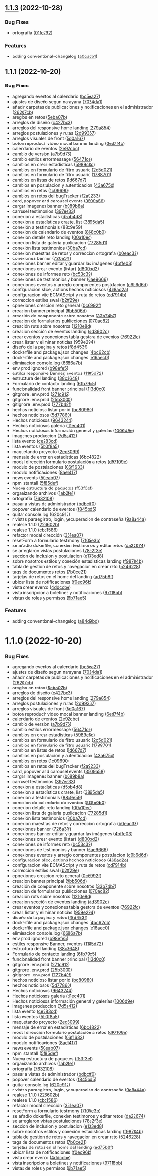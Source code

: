 ## [1.1.3](https://dev.azure.com/dationco/MEDEINN/_git/M_frontend/compare/v1.1.1...v1.1.3) (2022-10-28)


### Bug Fixes

* ortografía ([01fe792](https://dev.azure.com/dationco/MEDEINN/_git/M_frontend/commits/01fe792ff92f4021e433f272b46ce2057f813ab1))


### Features

* adding conventional-changelog ([a0cacb1](https://dev.azure.com/dationco/MEDEINN/_git/M_frontend/commits/a0cacb1c1cbb8317527bc98c84b72644424be031))



## 1.1.1 (2022-10-20)


### Bug Fixes

* agregando eventos al calendario ([bc5ea27](https://dev.azure.com/AlcaldiaMedellin/InnovacionDigital/_git/medeinn_ws_front/commits/bc5ea276aa710295f2641e20bdb1e09f9a077c3c))
* ajustes de diseño segun narayana ([7024da1](https://dev.azure.com/AlcaldiaMedellin/InnovacionDigital/_git/medeinn_ws_front/commits/7024da138f43a5e2f1a3ee02f06755d1b480fa0c))
* añadir carpetas de publicaciones y notificaciones en el administrador ([26207cb](https://dev.azure.com/AlcaldiaMedellin/InnovacionDigital/_git/medeinn_ws_front/commits/26207cbdf3d8feac311258d86b0b1ff44d5aa795))
* areglos en retos ([5eba07b](https://dev.azure.com/AlcaldiaMedellin/InnovacionDigital/_git/medeinn_ws_front/commits/5eba07b82eabcec8594c33b766a1fa347a116f67))
* arreglos de diseño ([c427bc3](https://dev.azure.com/AlcaldiaMedellin/InnovacionDigital/_git/medeinn_ws_front/commits/c427bc3ceb8e98c2ae0b47c75db511d692296415))
* arreglos del responsive home landing ([279a854](https://dev.azure.com/AlcaldiaMedellin/InnovacionDigital/_git/medeinn_ws_front/commits/279a8546883aa15b632d72c6e384d1fd66507819))
* arreglos postulaciones y rutas ([2d99367](https://dev.azure.com/AlcaldiaMedellin/InnovacionDigital/_git/medeinn_ws_front/commits/2d9936710c530066cb9d049ac0e590b00cb8a3df))
* arreglos visuales de front ([5d0a167](https://dev.azure.com/AlcaldiaMedellin/InnovacionDigital/_git/medeinn_ws_front/commits/5d0a167fdfaa79371cff3456ed27157a67cbfd7d))
* boton reproducir video modal banner landing ([6ed7f4b](https://dev.azure.com/AlcaldiaMedellin/InnovacionDigital/_git/medeinn_ws_front/commits/6ed7f4bdea45e5903f079706d941e7f4510b5755))
* calendario de eventos ([2e92cbc](https://dev.azure.com/AlcaldiaMedellin/InnovacionDigital/_git/medeinn_ws_front/commits/2e92cbcb75c2ebfe68ae1ac4ea10d6a7c800f803))
* cambio de version ([a7b9d76](https://dev.azure.com/AlcaldiaMedellin/InnovacionDigital/_git/medeinn_ws_front/commits/a7b9d76e28110e967c920a27494850ac5f5b14af))
* cambio estilos errormessage ([56471ce](https://dev.azure.com/AlcaldiaMedellin/InnovacionDigital/_git/medeinn_ws_front/commits/56471cecceed63615781f65aed440fe1cb3cbb97))
* cambios en crear estadisticas ([5989c8c](https://dev.azure.com/AlcaldiaMedellin/InnovacionDigital/_git/medeinn_ws_front/commits/5989c8caab64f85e1f618a468fbaa022d31f5b01))
* cambios en formulario de filtro usuario ([2c5d021](https://dev.azure.com/AlcaldiaMedellin/InnovacionDigital/_git/medeinn_ws_front/commits/2c5d02114aedd95acf7797c80069c189c961789f))
* cambios en formulario de filtro usuario ([1788701](https://dev.azure.com/AlcaldiaMedellin/InnovacionDigital/_git/medeinn_ws_front/commits/178870199d89ecefcb0f92f54ea4d2ee338e7f7a))
* cambios en listas de retos ([1d667d7](https://dev.azure.com/AlcaldiaMedellin/InnovacionDigital/_git/medeinn_ws_front/commits/1d667d7fd96b6fdc62d5d2cfb35889a5da5a80a3))
* cambios en postulacion y autenticacion ([43a675d](https://dev.azure.com/AlcaldiaMedellin/InnovacionDigital/_git/medeinn_ws_front/commits/43a675daf28b0a2de3365f94a1de234528bb2b16))
* cambios en retos ([1c09690](https://dev.azure.com/AlcaldiaMedellin/InnovacionDigital/_git/medeinn_ws_front/commits/1c09690aa016afb5871755af4801de6885472e67))
* cambios en retos del bugTracker ([f2a9233](https://dev.azure.com/AlcaldiaMedellin/InnovacionDigital/_git/medeinn_ws_front/commits/f2a9233b56a6f43a1dac66fac7cc63927574e0e5))
* card, popover and carousel events ([3509a58](https://dev.azure.com/AlcaldiaMedellin/InnovacionDigital/_git/medeinn_ws_front/commits/3509a5838f4df751eab226862f97b8bfe2ff7a3e))
* cargar imagenes banner ([b089b8a](https://dev.azure.com/AlcaldiaMedellin/InnovacionDigital/_git/medeinn_ws_front/commits/b089b8a83812005d3a88a75264c80e08c0330eb5))
* carrusel testimonios ([397ee33](https://dev.azure.com/AlcaldiaMedellin/InnovacionDigital/_git/medeinn_ws_front/commits/397ee333c971bd55cf60bbff5e819c09edfafb16))
* conexion a estadísticas ([d5bb4d8](https://dev.azure.com/AlcaldiaMedellin/InnovacionDigital/_git/medeinn_ws_front/commits/d5bb4d80a12c2ae0174666c46910df354f49eecc))
* conexion a estadísticas craete, list ([3895da5](https://dev.azure.com/AlcaldiaMedellin/InnovacionDigital/_git/medeinn_ws_front/commits/3895da5ea1276740124028958638326b7aa4aa22))
* conexión a testimonials ([88c9e59](https://dev.azure.com/AlcaldiaMedellin/InnovacionDigital/_git/medeinn_ws_front/commits/88c9e590b3413873456820901a38599292627c61))
* conexion de calendario de eventos ([868c0b0](https://dev.azure.com/AlcaldiaMedellin/InnovacionDigital/_git/medeinn_ws_front/commits/868c0b0c43bce6dbfcd5aa6d4da7a225959900f4))
* conexion detalle reto landing ([00a10ec](https://dev.azure.com/AlcaldiaMedellin/InnovacionDigital/_git/medeinn_ws_front/commits/00a10ec50420fcae2eef8dc708c719e169e172f8))
* conexion lista de galeria publicacion ([77285d1](https://dev.azure.com/AlcaldiaMedellin/InnovacionDigital/_git/medeinn_ws_front/commits/77285d188d0f105e2cf9e277ea3243facb760b9a))
* conexión lista testimonios ([30ba7cd](https://dev.azure.com/AlcaldiaMedellin/InnovacionDigital/_git/medeinn_ws_front/commits/30ba7cd3546729dcbc39aeca78beeb8bf1e11295))
* conexion maestras de retos y correccion ortografia ([b0eac33](https://dev.azure.com/AlcaldiaMedellin/InnovacionDigital/_git/medeinn_ws_front/commits/b0eac3374bebdf2c078ea050ab89df0b23d56b42))
* conexiones banner ([726a31f](https://dev.azure.com/AlcaldiaMedellin/InnovacionDigital/_git/medeinn_ws_front/commits/726a31f626cd26b3964d36acf767acd82d97dc7d))
* conexiones banner editar y guardar las imágenes ([4bffe03](https://dev.azure.com/AlcaldiaMedellin/InnovacionDigital/_git/medeinn_ws_front/commits/4bffe03a6ea5149c84ed56e7d84096814cd78439))
* conexiones crear evento (listar) ([d800bd2](https://dev.azure.com/AlcaldiaMedellin/InnovacionDigital/_git/medeinn_ws_front/commits/d800bd2189f170a8a290f42abb48ef0baca45089))
* conexiones de informes reto ([bc53c39](https://dev.azure.com/AlcaldiaMedellin/InnovacionDigital/_git/medeinn_ws_front/commits/bc53c39f94659aaa4c0173992213958b85764833))
* conexiones de testimonios y banner ([6ae9666](https://dev.azure.com/AlcaldiaMedellin/InnovacionDigital/_git/medeinn_ws_front/commits/6ae9666278c17f6b66751650fa540d93e662d81a))
* conexiones eventos y arreglo componentes postulacion ([c9b6d6d](https://dev.azure.com/AlcaldiaMedellin/InnovacionDigital/_git/medeinn_ws_front/commits/c9b6d6d44b6ba7179b7420ea917b7116fc5acf9c))
* configuracion slice, actions hechos noticiosos ([468ad2a](https://dev.azure.com/AlcaldiaMedellin/InnovacionDigital/_git/medeinn_ws_front/commits/468ad2a734905cc0666893cc035323faa29dd2ae))
* configuracion vite ECMAScript y ruta de retos ([cd7914b](https://dev.azure.com/AlcaldiaMedellin/InnovacionDigital/_git/medeinn_ws_front/commits/cd7914bcd356a20b226b726da7826b9888aa6007))
* correccion estilos swal ([b2ff29e](https://dev.azure.com/AlcaldiaMedellin/InnovacionDigital/_git/medeinn_ws_front/commits/b2ff29ecff21378c9608c985a8f08afc0c833ecf))
* cpnexiones creacion reto general ([0c6992f](https://dev.azure.com/AlcaldiaMedellin/InnovacionDigital/_git/medeinn_ws_front/commits/0c6992f2454a8d35551af84ed3ee403010edce86))
* creacion banner principal ([9bb506d](https://dev.azure.com/AlcaldiaMedellin/InnovacionDigital/_git/medeinn_ws_front/commits/9bb506d260b0afdf2b5be80a320f9340f07ff212))
* creación de componente sobre nosotros ([33b74b7](https://dev.azure.com/AlcaldiaMedellin/InnovacionDigital/_git/medeinn_ws_front/commits/33b74b72846e5ca1c3f056f49bef3d27e10b81f6))
* creacion de formularios publicciones ([070ac82](https://dev.azure.com/AlcaldiaMedellin/InnovacionDigital/_git/medeinn_ws_front/commits/070ac82b129636911ddc4b51a0414b844d03f2d3))
* creación ruts sobre nosotros ([1210e8d](https://dev.azure.com/AlcaldiaMedellin/InnovacionDigital/_git/medeinn_ws_front/commits/1210e8daea02501f2743c96a7469a44919343359))
* creacion sección de eventos landing ([dd3902c](https://dev.azure.com/AlcaldiaMedellin/InnovacionDigital/_git/medeinn_ws_front/commits/dd3902ccc94cf14cb381e2c8d463247678dd819f))
* crear eventos y conexiones tabla gestora de eventos ([76922fc](https://dev.azure.com/AlcaldiaMedellin/InnovacionDigital/_git/medeinn_ws_front/commits/76922fce623cc4273aa8f0c5cc05b598f660d00c))
* crear, listar y eliminar  noticias ([959e294](https://dev.azure.com/AlcaldiaMedellin/InnovacionDigital/_git/medeinn_ws_front/commits/959e29448034b4403f667be8c221b27017d8333e))
* diseño de la pagina y retos ([f8d453f](https://dev.azure.com/AlcaldiaMedellin/InnovacionDigital/_git/medeinn_ws_front/commits/f8d453ff56db280eb2e4aa313be495b23c0ed06d))
* dockerfile and package.json changes ([4bc62cb](https://dev.azure.com/AlcaldiaMedellin/InnovacionDigital/_git/medeinn_ws_front/commits/4bc62cb3df22cd16a16a755076e18f1c64c3b368))
* dockerfile and package.json changes ([e16aec0](https://dev.azure.com/AlcaldiaMedellin/InnovacionDigital/_git/medeinn_ws_front/commits/e16aec09087a524d2cdc5a3162f2804c6b430807))
* eliminacion console.log ([6686a7b](https://dev.azure.com/AlcaldiaMedellin/InnovacionDigital/_git/medeinn_ws_front/commits/6686a7bd7e7aca44137b91be59b5503cb5192748))
* env prod ignored ([b98efe5](https://dev.azure.com/AlcaldiaMedellin/InnovacionDigital/_git/medeinn_ws_front/commits/b98efe59e35021ab814b0ead63be44482a050da3))
* estilos responsive Banner, eventos ([1185d72](https://dev.azure.com/AlcaldiaMedellin/InnovacionDigital/_git/medeinn_ws_front/commits/1185d72d05a324af3b9472f3cf8127395fcad8c7))
* estructura del landing ([38c3648](https://dev.azure.com/AlcaldiaMedellin/InnovacionDigital/_git/medeinn_ws_front/commits/38c3648eb941cb9811bcfebdea7c2aa002d17d74))
* Formulario de contacto landing ([6fb79c5](https://dev.azure.com/AlcaldiaMedellin/InnovacionDigital/_git/medeinn_ws_front/commits/6fb79c5765e920669aac3c5ad0aadb068f2810e0))
* funcionalidad front banner principal ([113d0c0](https://dev.azure.com/AlcaldiaMedellin/InnovacionDigital/_git/medeinn_ws_front/commits/113d0c0581b06601d150546481b3137da977bb2a))
* gitgnore .env.prod ([271c912](https://dev.azure.com/AlcaldiaMedellin/InnovacionDigital/_git/medeinn_ws_front/commits/271c912419adde68864d911a708990398b8c0747))
* gitgnore .env.prod ([25b3000](https://dev.azure.com/AlcaldiaMedellin/InnovacionDigital/_git/medeinn_ws_front/commits/25b3000f04ea441bfbfc89091e159a527d65020c))
* gitignore .env.prod ([777b48f](https://dev.azure.com/AlcaldiaMedellin/InnovacionDigital/_git/medeinn_ws_front/commits/777b48fb91323a1ae35d42665d95407044788523))
* hechos noticioso listar por id ([bc80980](https://dev.azure.com/AlcaldiaMedellin/InnovacionDigital/_git/medeinn_ws_front/commits/bc80980178f31b0316073e3688a92f3217261d59))
* hechos noticiosos ([5d77860](https://dev.azure.com/AlcaldiaMedellin/InnovacionDigital/_git/medeinn_ws_front/commits/5d778603c9b7d074d69a93fdaa8c9b2297794991))
* Hechos noticiosos ([9643244](https://dev.azure.com/AlcaldiaMedellin/InnovacionDigital/_git/medeinn_ws_front/commits/9643244744f27ad4401c0487019a220cd525589f))
* Hechos noticiosos galería ([d1ec401](https://dev.azure.com/AlcaldiaMedellin/InnovacionDigital/_git/medeinn_ws_front/commits/d1ec4012de42a572b8dd13fbd8a76208b6a6f245))
* Hechos noticiosos información general y galerías ([1006d9e](https://dev.azure.com/AlcaldiaMedellin/InnovacionDigital/_git/medeinn_ws_front/commits/1006d9ef8349665502eeb49e71c7a5d521465e59))
* imagenes produccion ([7d5a412](https://dev.azure.com/AlcaldiaMedellin/InnovacionDigital/_git/medeinn_ws_front/commits/7d5a412d516bfc3a6e196f232dc61ac56f5027d4))
* lista evento ([ce283cd](https://dev.azure.com/AlcaldiaMedellin/InnovacionDigital/_git/medeinn_ws_front/commits/ce283cd099543c71c809f24bef996f72a9aad356))
* lista eventos ([5b0f8a5](https://dev.azure.com/AlcaldiaMedellin/InnovacionDigital/_git/medeinn_ws_front/commits/5b0f8a501a192249fce09d7b5aa89423bef889e2))
* maquetando proyecto ([2ed3099](https://dev.azure.com/AlcaldiaMedellin/InnovacionDigital/_git/medeinn_ws_front/commits/2ed3099d8024ce5760b293acc06af7eec2ab6ac1))
* mensaje de error en estadisticas ([6bc4822](https://dev.azure.com/AlcaldiaMedellin/InnovacionDigital/_git/medeinn_ws_front/commits/6bc4822e75762999f333b28029bfdec01a738fb1))
* modal dirección formulario postulación a retos ([d97109e](https://dev.azure.com/AlcaldiaMedellin/InnovacionDigital/_git/medeinn_ws_front/commits/d97109e221cda2a098fc99510a65039c0f098907))
* modulo de postulaciones ([06f1633](https://dev.azure.com/AlcaldiaMedellin/InnovacionDigital/_git/medeinn_ws_front/commits/06f1633f699d466c1c8b90c46276574b0e110eed))
* modulo notificaciones ([8ae1417](https://dev.azure.com/AlcaldiaMedellin/InnovacionDigital/_git/medeinn_ws_front/commits/8ae141759b86a17eb364259a3c99a1d1dee34ca7))
* news events ([50eab07](https://dev.azure.com/AlcaldiaMedellin/InnovacionDigital/_git/medeinn_ws_front/commits/50eab07ebce54c06816149668fd3aba3f05df8db))
* npm istantall ([5f85def](https://dev.azure.com/AlcaldiaMedellin/InnovacionDigital/_git/medeinn_ws_front/commits/5f85defc43d99150cc7df8e571e84f2af9ad218d))
* Nueva estructura de paquetes ([f53f3ef](https://dev.azure.com/AlcaldiaMedellin/InnovacionDigital/_git/medeinn_ws_front/commits/f53f3ef255931148a692232f4322bc9db10766c1))
* organizando archivos ([1ab2fe1](https://dev.azure.com/AlcaldiaMedellin/InnovacionDigital/_git/medeinn_ws_front/commits/1ab2fe1135ec27a6eeede82b23e20e6a3e839c81))
* ortografía ([7632108](https://dev.azure.com/AlcaldiaMedellin/InnovacionDigital/_git/medeinn_ws_front/commits/7632108a10f7fe2f43300719cbc339821e0c59f0))
* pasar a vistas de administrador ([bdbcff0](https://dev.azure.com/AlcaldiaMedellin/InnovacionDigital/_git/medeinn_ws_front/commits/bdbcff05ed60c844795c249346c0bf77770f3b8f))
* popover calendario de eventos ([f845bd5](https://dev.azure.com/AlcaldiaMedellin/InnovacionDigital/_git/medeinn_ws_front/commits/f845bd5d70ba9c93c1d893e0457a092424b14b94))
* quitar console.log ([620c912](https://dev.azure.com/AlcaldiaMedellin/InnovacionDigital/_git/medeinn_ws_front/commits/620c9124ea8755e825cf5771a8055cb5d4abef95))
* r vistas paraegistro, login, yecuperación de contraseña ([9a8a44a](https://dev.azure.com/AlcaldiaMedellin/InnovacionDigital/_git/medeinn_ws_front/commits/9a8a44ab4f55a2783a2a225f1e1a762cb1e6088c))
* realese 1.1.0 ([226602b](https://dev.azure.com/AlcaldiaMedellin/InnovacionDigital/_git/medeinn_ws_front/commits/226602ba7798b0644ce4100abdbb115855238768))
* realese 1.1.0 ([cbc1586](https://dev.azure.com/AlcaldiaMedellin/InnovacionDigital/_git/medeinn_ws_front/commits/cbc158684beb9f2f9ac10ac9ff941e4249ada849))
* refactor modal dirección ([351ea07](https://dev.azure.com/AlcaldiaMedellin/InnovacionDigital/_git/medeinn_ws_front/commits/351ea07e1218045a619b85c3ee956886933e7eb3))
* resetForm a formulario testimony ([7f05e3b](https://dev.azure.com/AlcaldiaMedellin/InnovacionDigital/_git/medeinn_ws_front/commits/7f05e3bea2b41f3cc1d5f8b55e14152ef4803e87))
* se añadio dokerfile, conexion testimonos y editar retos ([da22674](https://dev.azure.com/AlcaldiaMedellin/InnovacionDigital/_git/medeinn_ws_front/commits/da226747b40ca85e5ec6e7d71b88293c46840577))
* se arreglaron vistas postulaciones ([78e2f3e](https://dev.azure.com/AlcaldiaMedellin/InnovacionDigital/_git/medeinn_ws_front/commits/78e2f3e31768700c668c457e84e2ad8d81de7d22))
* seccion de inclusion y postulacion ([e133ed8](https://dev.azure.com/AlcaldiaMedellin/InnovacionDigital/_git/medeinn_ws_front/commits/e133ed8d18217eb3d0282c1a7266053603920a7e))
* sobre nosotros estilos y conexión estadisticas landing ([f98784b](https://dev.azure.com/AlcaldiaMedellin/InnovacionDigital/_git/medeinn_ws_front/commits/f98784ba5a0335b177349bb87b0b7f50fb9549b3))
* tabla de gestion de retos y navegacion en crear reto ([5246228](https://dev.azure.com/AlcaldiaMedellin/InnovacionDigital/_git/medeinn_ws_front/commits/52462283d0f0e9d2978fb8996e41dc51b488aea9))
* tags de documentos retos ([7b0ce21](https://dev.azure.com/AlcaldiaMedellin/InnovacionDigital/_git/medeinn_ws_front/commits/7b0ce21c99cc8877998dc996f8061776a1cd880d))
* tarjetas de retos en el home del landing ([ad75b8f](https://dev.azure.com/AlcaldiaMedellin/InnovacionDigital/_git/medeinn_ws_front/commits/ad75b8f78ab3208007fef8a7ae8e661ea9dc239f))
* ubicar lista de notificaciones ([f0ec96b](https://dev.azure.com/AlcaldiaMedellin/InnovacionDigital/_git/medeinn_ws_front/commits/f0ec96be3837152e3c2ac18fed398c201ed8e7d9))
* vista crear evento ([4ddccbe](https://dev.azure.com/AlcaldiaMedellin/InnovacionDigital/_git/medeinn_ws_front/commits/4ddccbe966d9bf7b2a696b5f7b517c46fc10b5aa))
* vista inscripcion a boletines y notificaciones ([97118bb](https://dev.azure.com/AlcaldiaMedellin/InnovacionDigital/_git/medeinn_ws_front/commits/97118bb18c8979506248e2d3eadf4855f1ee0fee))
* vistas de roles y permisos ([6b71ae5](https://dev.azure.com/AlcaldiaMedellin/InnovacionDigital/_git/medeinn_ws_front/commits/6b71ae5babef82806c19b7b8ba185ba28ce1e0db))


### Features

* adding conventional-changelog ([a84d9bd](https://dev.azure.com/AlcaldiaMedellin/InnovacionDigital/_git/medeinn_ws_front/commits/a84d9bd41f186649a62875e3e5fcbff8ed29b8f4))



# 1.1.0 (2022-10-20)


### Bug Fixes

* agregando eventos al calendario ([bc5ea27](https://dev.azure.com/AlcaldiaMedellin/InnovacionDigital/_git/medeinn_ws_front/commits/bc5ea276aa710295f2641e20bdb1e09f9a077c3c))
* ajustes de diseño segun narayana ([7024da1](https://dev.azure.com/AlcaldiaMedellin/InnovacionDigital/_git/medeinn_ws_front/commits/7024da138f43a5e2f1a3ee02f06755d1b480fa0c))
* añadir carpetas de publicaciones y notificaciones en el administrador ([26207cb](https://dev.azure.com/AlcaldiaMedellin/InnovacionDigital/_git/medeinn_ws_front/commits/26207cbdf3d8feac311258d86b0b1ff44d5aa795))
* areglos en retos ([5eba07b](https://dev.azure.com/AlcaldiaMedellin/InnovacionDigital/_git/medeinn_ws_front/commits/5eba07b82eabcec8594c33b766a1fa347a116f67))
* arreglos de diseño ([c427bc3](https://dev.azure.com/AlcaldiaMedellin/InnovacionDigital/_git/medeinn_ws_front/commits/c427bc3ceb8e98c2ae0b47c75db511d692296415))
* arreglos del responsive home landing ([279a854](https://dev.azure.com/AlcaldiaMedellin/InnovacionDigital/_git/medeinn_ws_front/commits/279a8546883aa15b632d72c6e384d1fd66507819))
* arreglos postulaciones y rutas ([2d99367](https://dev.azure.com/AlcaldiaMedellin/InnovacionDigital/_git/medeinn_ws_front/commits/2d9936710c530066cb9d049ac0e590b00cb8a3df))
* arreglos visuales de front ([5d0a167](https://dev.azure.com/AlcaldiaMedellin/InnovacionDigital/_git/medeinn_ws_front/commits/5d0a167fdfaa79371cff3456ed27157a67cbfd7d))
* boton reproducir video modal banner landing ([6ed7f4b](https://dev.azure.com/AlcaldiaMedellin/InnovacionDigital/_git/medeinn_ws_front/commits/6ed7f4bdea45e5903f079706d941e7f4510b5755))
* calendario de eventos ([2e92cbc](https://dev.azure.com/AlcaldiaMedellin/InnovacionDigital/_git/medeinn_ws_front/commits/2e92cbcb75c2ebfe68ae1ac4ea10d6a7c800f803))
* cambio de version ([a7b9d76](https://dev.azure.com/AlcaldiaMedellin/InnovacionDigital/_git/medeinn_ws_front/commits/a7b9d76e28110e967c920a27494850ac5f5b14af))
* cambio estilos errormessage ([56471ce](https://dev.azure.com/AlcaldiaMedellin/InnovacionDigital/_git/medeinn_ws_front/commits/56471cecceed63615781f65aed440fe1cb3cbb97))
* cambios en crear estadisticas ([5989c8c](https://dev.azure.com/AlcaldiaMedellin/InnovacionDigital/_git/medeinn_ws_front/commits/5989c8caab64f85e1f618a468fbaa022d31f5b01))
* cambios en formulario de filtro usuario ([2c5d021](https://dev.azure.com/AlcaldiaMedellin/InnovacionDigital/_git/medeinn_ws_front/commits/2c5d02114aedd95acf7797c80069c189c961789f))
* cambios en formulario de filtro usuario ([1788701](https://dev.azure.com/AlcaldiaMedellin/InnovacionDigital/_git/medeinn_ws_front/commits/178870199d89ecefcb0f92f54ea4d2ee338e7f7a))
* cambios en listas de retos ([1d667d7](https://dev.azure.com/AlcaldiaMedellin/InnovacionDigital/_git/medeinn_ws_front/commits/1d667d7fd96b6fdc62d5d2cfb35889a5da5a80a3))
* cambios en postulacion y autenticacion ([43a675d](https://dev.azure.com/AlcaldiaMedellin/InnovacionDigital/_git/medeinn_ws_front/commits/43a675daf28b0a2de3365f94a1de234528bb2b16))
* cambios en retos ([1c09690](https://dev.azure.com/AlcaldiaMedellin/InnovacionDigital/_git/medeinn_ws_front/commits/1c09690aa016afb5871755af4801de6885472e67))
* cambios en retos del bugTracker ([f2a9233](https://dev.azure.com/AlcaldiaMedellin/InnovacionDigital/_git/medeinn_ws_front/commits/f2a9233b56a6f43a1dac66fac7cc63927574e0e5))
* card, popover and carousel events ([3509a58](https://dev.azure.com/AlcaldiaMedellin/InnovacionDigital/_git/medeinn_ws_front/commits/3509a5838f4df751eab226862f97b8bfe2ff7a3e))
* cargar imagenes banner ([b089b8a](https://dev.azure.com/AlcaldiaMedellin/InnovacionDigital/_git/medeinn_ws_front/commits/b089b8a83812005d3a88a75264c80e08c0330eb5))
* carrusel testimonios ([397ee33](https://dev.azure.com/AlcaldiaMedellin/InnovacionDigital/_git/medeinn_ws_front/commits/397ee333c971bd55cf60bbff5e819c09edfafb16))
* conexion a estadísticas ([d5bb4d8](https://dev.azure.com/AlcaldiaMedellin/InnovacionDigital/_git/medeinn_ws_front/commits/d5bb4d80a12c2ae0174666c46910df354f49eecc))
* conexion a estadísticas craete, list ([3895da5](https://dev.azure.com/AlcaldiaMedellin/InnovacionDigital/_git/medeinn_ws_front/commits/3895da5ea1276740124028958638326b7aa4aa22))
* conexión a testimonials ([88c9e59](https://dev.azure.com/AlcaldiaMedellin/InnovacionDigital/_git/medeinn_ws_front/commits/88c9e590b3413873456820901a38599292627c61))
* conexion de calendario de eventos ([868c0b0](https://dev.azure.com/AlcaldiaMedellin/InnovacionDigital/_git/medeinn_ws_front/commits/868c0b0c43bce6dbfcd5aa6d4da7a225959900f4))
* conexion detalle reto landing ([00a10ec](https://dev.azure.com/AlcaldiaMedellin/InnovacionDigital/_git/medeinn_ws_front/commits/00a10ec50420fcae2eef8dc708c719e169e172f8))
* conexion lista de galeria publicacion ([77285d1](https://dev.azure.com/AlcaldiaMedellin/InnovacionDigital/_git/medeinn_ws_front/commits/77285d188d0f105e2cf9e277ea3243facb760b9a))
* conexión lista testimonios ([30ba7cd](https://dev.azure.com/AlcaldiaMedellin/InnovacionDigital/_git/medeinn_ws_front/commits/30ba7cd3546729dcbc39aeca78beeb8bf1e11295))
* conexion maestras de retos y correccion ortografia ([b0eac33](https://dev.azure.com/AlcaldiaMedellin/InnovacionDigital/_git/medeinn_ws_front/commits/b0eac3374bebdf2c078ea050ab89df0b23d56b42))
* conexiones banner ([726a31f](https://dev.azure.com/AlcaldiaMedellin/InnovacionDigital/_git/medeinn_ws_front/commits/726a31f626cd26b3964d36acf767acd82d97dc7d))
* conexiones banner editar y guardar las imágenes ([4bffe03](https://dev.azure.com/AlcaldiaMedellin/InnovacionDigital/_git/medeinn_ws_front/commits/4bffe03a6ea5149c84ed56e7d84096814cd78439))
* conexiones crear evento (listar) ([d800bd2](https://dev.azure.com/AlcaldiaMedellin/InnovacionDigital/_git/medeinn_ws_front/commits/d800bd2189f170a8a290f42abb48ef0baca45089))
* conexiones de informes reto ([bc53c39](https://dev.azure.com/AlcaldiaMedellin/InnovacionDigital/_git/medeinn_ws_front/commits/bc53c39f94659aaa4c0173992213958b85764833))
* conexiones de testimonios y banner ([6ae9666](https://dev.azure.com/AlcaldiaMedellin/InnovacionDigital/_git/medeinn_ws_front/commits/6ae9666278c17f6b66751650fa540d93e662d81a))
* conexiones eventos y arreglo componentes postulacion ([c9b6d6d](https://dev.azure.com/AlcaldiaMedellin/InnovacionDigital/_git/medeinn_ws_front/commits/c9b6d6d44b6ba7179b7420ea917b7116fc5acf9c))
* configuracion slice, actions hechos noticiosos ([468ad2a](https://dev.azure.com/AlcaldiaMedellin/InnovacionDigital/_git/medeinn_ws_front/commits/468ad2a734905cc0666893cc035323faa29dd2ae))
* configuracion vite ECMAScript y ruta de retos ([cd7914b](https://dev.azure.com/AlcaldiaMedellin/InnovacionDigital/_git/medeinn_ws_front/commits/cd7914bcd356a20b226b726da7826b9888aa6007))
* correccion estilos swal ([b2ff29e](https://dev.azure.com/AlcaldiaMedellin/InnovacionDigital/_git/medeinn_ws_front/commits/b2ff29ecff21378c9608c985a8f08afc0c833ecf))
* cpnexiones creacion reto general ([0c6992f](https://dev.azure.com/AlcaldiaMedellin/InnovacionDigital/_git/medeinn_ws_front/commits/0c6992f2454a8d35551af84ed3ee403010edce86))
* creacion banner principal ([9bb506d](https://dev.azure.com/AlcaldiaMedellin/InnovacionDigital/_git/medeinn_ws_front/commits/9bb506d260b0afdf2b5be80a320f9340f07ff212))
* creación de componente sobre nosotros ([33b74b7](https://dev.azure.com/AlcaldiaMedellin/InnovacionDigital/_git/medeinn_ws_front/commits/33b74b72846e5ca1c3f056f49bef3d27e10b81f6))
* creacion de formularios publicciones ([070ac82](https://dev.azure.com/AlcaldiaMedellin/InnovacionDigital/_git/medeinn_ws_front/commits/070ac82b129636911ddc4b51a0414b844d03f2d3))
* creación ruts sobre nosotros ([1210e8d](https://dev.azure.com/AlcaldiaMedellin/InnovacionDigital/_git/medeinn_ws_front/commits/1210e8daea02501f2743c96a7469a44919343359))
* creacion sección de eventos landing ([dd3902c](https://dev.azure.com/AlcaldiaMedellin/InnovacionDigital/_git/medeinn_ws_front/commits/dd3902ccc94cf14cb381e2c8d463247678dd819f))
* crear eventos y conexiones tabla gestora de eventos ([76922fc](https://dev.azure.com/AlcaldiaMedellin/InnovacionDigital/_git/medeinn_ws_front/commits/76922fce623cc4273aa8f0c5cc05b598f660d00c))
* crear, listar y eliminar  noticias ([959e294](https://dev.azure.com/AlcaldiaMedellin/InnovacionDigital/_git/medeinn_ws_front/commits/959e29448034b4403f667be8c221b27017d8333e))
* diseño de la pagina y retos ([f8d453f](https://dev.azure.com/AlcaldiaMedellin/InnovacionDigital/_git/medeinn_ws_front/commits/f8d453ff56db280eb2e4aa313be495b23c0ed06d))
* dockerfile and package.json changes ([4bc62cb](https://dev.azure.com/AlcaldiaMedellin/InnovacionDigital/_git/medeinn_ws_front/commits/4bc62cb3df22cd16a16a755076e18f1c64c3b368))
* dockerfile and package.json changes ([e16aec0](https://dev.azure.com/AlcaldiaMedellin/InnovacionDigital/_git/medeinn_ws_front/commits/e16aec09087a524d2cdc5a3162f2804c6b430807))
* eliminacion console.log ([6686a7b](https://dev.azure.com/AlcaldiaMedellin/InnovacionDigital/_git/medeinn_ws_front/commits/6686a7bd7e7aca44137b91be59b5503cb5192748))
* env prod ignored ([b98efe5](https://dev.azure.com/AlcaldiaMedellin/InnovacionDigital/_git/medeinn_ws_front/commits/b98efe59e35021ab814b0ead63be44482a050da3))
* estilos responsive Banner, eventos ([1185d72](https://dev.azure.com/AlcaldiaMedellin/InnovacionDigital/_git/medeinn_ws_front/commits/1185d72d05a324af3b9472f3cf8127395fcad8c7))
* estructura del landing ([38c3648](https://dev.azure.com/AlcaldiaMedellin/InnovacionDigital/_git/medeinn_ws_front/commits/38c3648eb941cb9811bcfebdea7c2aa002d17d74))
* Formulario de contacto landing ([6fb79c5](https://dev.azure.com/AlcaldiaMedellin/InnovacionDigital/_git/medeinn_ws_front/commits/6fb79c5765e920669aac3c5ad0aadb068f2810e0))
* funcionalidad front banner principal ([113d0c0](https://dev.azure.com/AlcaldiaMedellin/InnovacionDigital/_git/medeinn_ws_front/commits/113d0c0581b06601d150546481b3137da977bb2a))
* gitgnore .env.prod ([271c912](https://dev.azure.com/AlcaldiaMedellin/InnovacionDigital/_git/medeinn_ws_front/commits/271c912419adde68864d911a708990398b8c0747))
* gitgnore .env.prod ([25b3000](https://dev.azure.com/AlcaldiaMedellin/InnovacionDigital/_git/medeinn_ws_front/commits/25b3000f04ea441bfbfc89091e159a527d65020c))
* gitignore .env.prod ([777b48f](https://dev.azure.com/AlcaldiaMedellin/InnovacionDigital/_git/medeinn_ws_front/commits/777b48fb91323a1ae35d42665d95407044788523))
* hechos noticioso listar por id ([bc80980](https://dev.azure.com/AlcaldiaMedellin/InnovacionDigital/_git/medeinn_ws_front/commits/bc80980178f31b0316073e3688a92f3217261d59))
* hechos noticiosos ([5d77860](https://dev.azure.com/AlcaldiaMedellin/InnovacionDigital/_git/medeinn_ws_front/commits/5d778603c9b7d074d69a93fdaa8c9b2297794991))
* Hechos noticiosos ([9643244](https://dev.azure.com/AlcaldiaMedellin/InnovacionDigital/_git/medeinn_ws_front/commits/9643244744f27ad4401c0487019a220cd525589f))
* Hechos noticiosos galería ([d1ec401](https://dev.azure.com/AlcaldiaMedellin/InnovacionDigital/_git/medeinn_ws_front/commits/d1ec4012de42a572b8dd13fbd8a76208b6a6f245))
* Hechos noticiosos información general y galerías ([1006d9e](https://dev.azure.com/AlcaldiaMedellin/InnovacionDigital/_git/medeinn_ws_front/commits/1006d9ef8349665502eeb49e71c7a5d521465e59))
* imagenes produccion ([7d5a412](https://dev.azure.com/AlcaldiaMedellin/InnovacionDigital/_git/medeinn_ws_front/commits/7d5a412d516bfc3a6e196f232dc61ac56f5027d4))
* lista evento ([ce283cd](https://dev.azure.com/AlcaldiaMedellin/InnovacionDigital/_git/medeinn_ws_front/commits/ce283cd099543c71c809f24bef996f72a9aad356))
* lista eventos ([5b0f8a5](https://dev.azure.com/AlcaldiaMedellin/InnovacionDigital/_git/medeinn_ws_front/commits/5b0f8a501a192249fce09d7b5aa89423bef889e2))
* maquetando proyecto ([2ed3099](https://dev.azure.com/AlcaldiaMedellin/InnovacionDigital/_git/medeinn_ws_front/commits/2ed3099d8024ce5760b293acc06af7eec2ab6ac1))
* mensaje de error en estadisticas ([6bc4822](https://dev.azure.com/AlcaldiaMedellin/InnovacionDigital/_git/medeinn_ws_front/commits/6bc4822e75762999f333b28029bfdec01a738fb1))
* modal dirección formulario postulación a retos ([d97109e](https://dev.azure.com/AlcaldiaMedellin/InnovacionDigital/_git/medeinn_ws_front/commits/d97109e221cda2a098fc99510a65039c0f098907))
* modulo de postulaciones ([06f1633](https://dev.azure.com/AlcaldiaMedellin/InnovacionDigital/_git/medeinn_ws_front/commits/06f1633f699d466c1c8b90c46276574b0e110eed))
* modulo notificaciones ([8ae1417](https://dev.azure.com/AlcaldiaMedellin/InnovacionDigital/_git/medeinn_ws_front/commits/8ae141759b86a17eb364259a3c99a1d1dee34ca7))
* news events ([50eab07](https://dev.azure.com/AlcaldiaMedellin/InnovacionDigital/_git/medeinn_ws_front/commits/50eab07ebce54c06816149668fd3aba3f05df8db))
* npm istantall ([5f85def](https://dev.azure.com/AlcaldiaMedellin/InnovacionDigital/_git/medeinn_ws_front/commits/5f85defc43d99150cc7df8e571e84f2af9ad218d))
* Nueva estructura de paquetes ([f53f3ef](https://dev.azure.com/AlcaldiaMedellin/InnovacionDigital/_git/medeinn_ws_front/commits/f53f3ef255931148a692232f4322bc9db10766c1))
* organizando archivos ([1ab2fe1](https://dev.azure.com/AlcaldiaMedellin/InnovacionDigital/_git/medeinn_ws_front/commits/1ab2fe1135ec27a6eeede82b23e20e6a3e839c81))
* ortografía ([7632108](https://dev.azure.com/AlcaldiaMedellin/InnovacionDigital/_git/medeinn_ws_front/commits/7632108a10f7fe2f43300719cbc339821e0c59f0))
* pasar a vistas de administrador ([bdbcff0](https://dev.azure.com/AlcaldiaMedellin/InnovacionDigital/_git/medeinn_ws_front/commits/bdbcff05ed60c844795c249346c0bf77770f3b8f))
* popover calendario de eventos ([f845bd5](https://dev.azure.com/AlcaldiaMedellin/InnovacionDigital/_git/medeinn_ws_front/commits/f845bd5d70ba9c93c1d893e0457a092424b14b94))
* quitar console.log ([620c912](https://dev.azure.com/AlcaldiaMedellin/InnovacionDigital/_git/medeinn_ws_front/commits/620c9124ea8755e825cf5771a8055cb5d4abef95))
* r vistas paraegistro, login, yecuperación de contraseña ([9a8a44a](https://dev.azure.com/AlcaldiaMedellin/InnovacionDigital/_git/medeinn_ws_front/commits/9a8a44ab4f55a2783a2a225f1e1a762cb1e6088c))
* realese 1.1.0 ([226602b](https://dev.azure.com/AlcaldiaMedellin/InnovacionDigital/_git/medeinn_ws_front/commits/226602ba7798b0644ce4100abdbb115855238768))
* realese 1.1.0 ([cbc1586](https://dev.azure.com/AlcaldiaMedellin/InnovacionDigital/_git/medeinn_ws_front/commits/cbc158684beb9f2f9ac10ac9ff941e4249ada849))
* refactor modal dirección ([351ea07](https://dev.azure.com/AlcaldiaMedellin/InnovacionDigital/_git/medeinn_ws_front/commits/351ea07e1218045a619b85c3ee956886933e7eb3))
* resetForm a formulario testimony ([7f05e3b](https://dev.azure.com/AlcaldiaMedellin/InnovacionDigital/_git/medeinn_ws_front/commits/7f05e3bea2b41f3cc1d5f8b55e14152ef4803e87))
* se añadio dokerfile, conexion testimonos y editar retos ([da22674](https://dev.azure.com/AlcaldiaMedellin/InnovacionDigital/_git/medeinn_ws_front/commits/da226747b40ca85e5ec6e7d71b88293c46840577))
* se arreglaron vistas postulaciones ([78e2f3e](https://dev.azure.com/AlcaldiaMedellin/InnovacionDigital/_git/medeinn_ws_front/commits/78e2f3e31768700c668c457e84e2ad8d81de7d22))
* seccion de inclusion y postulacion ([e133ed8](https://dev.azure.com/AlcaldiaMedellin/InnovacionDigital/_git/medeinn_ws_front/commits/e133ed8d18217eb3d0282c1a7266053603920a7e))
* sobre nosotros estilos y conexión estadisticas landing ([f98784b](https://dev.azure.com/AlcaldiaMedellin/InnovacionDigital/_git/medeinn_ws_front/commits/f98784ba5a0335b177349bb87b0b7f50fb9549b3))
* tabla de gestion de retos y navegacion en crear reto ([5246228](https://dev.azure.com/AlcaldiaMedellin/InnovacionDigital/_git/medeinn_ws_front/commits/52462283d0f0e9d2978fb8996e41dc51b488aea9))
* tags de documentos retos ([7b0ce21](https://dev.azure.com/AlcaldiaMedellin/InnovacionDigital/_git/medeinn_ws_front/commits/7b0ce21c99cc8877998dc996f8061776a1cd880d))
* tarjetas de retos en el home del landing ([ad75b8f](https://dev.azure.com/AlcaldiaMedellin/InnovacionDigital/_git/medeinn_ws_front/commits/ad75b8f78ab3208007fef8a7ae8e661ea9dc239f))
* ubicar lista de notificaciones ([f0ec96b](https://dev.azure.com/AlcaldiaMedellin/InnovacionDigital/_git/medeinn_ws_front/commits/f0ec96be3837152e3c2ac18fed398c201ed8e7d9))
* vista crear evento ([4ddccbe](https://dev.azure.com/AlcaldiaMedellin/InnovacionDigital/_git/medeinn_ws_front/commits/4ddccbe966d9bf7b2a696b5f7b517c46fc10b5aa))
* vista inscripcion a boletines y notificaciones ([97118bb](https://dev.azure.com/AlcaldiaMedellin/InnovacionDigital/_git/medeinn_ws_front/commits/97118bb18c8979506248e2d3eadf4855f1ee0fee))
* vistas de roles y permisos ([6b71ae5](https://dev.azure.com/AlcaldiaMedellin/InnovacionDigital/_git/medeinn_ws_front/commits/6b71ae5babef82806c19b7b8ba185ba28ce1e0db))



